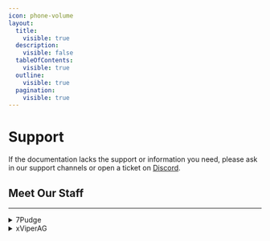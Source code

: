```yaml
---
icon: phone-volume
layout:
  title:
    visible: true
  description:
    visible: false
  tableOfContents:
    visible: true
  outline:
    visible: true
  pagination:
    visible: true
---
```


# Support

If the documentation lacks the support or information you need, please ask in our support channels or open a ticket on [Discord](https://discord.com/invite/J7EH9f9Bp3).

## Meet Our Staff

***

<details>

<summary>7Pudge </summary>

You can find more information about Pudge on our Discord Server

</details>

<details>

<summary>xViperAG </summary>

You can find more information about XViperAG on our Discord Server

</details>
